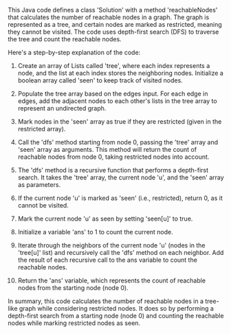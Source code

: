 This Java code defines a class 'Solution' with a method 'reachableNodes' that calculates the number of reachable nodes in a graph. The graph is represented as a 
tree, and certain nodes are marked as restricted, meaning they cannot be visited. The code uses depth-first search (DFS) to traverse the tree and count the 
reachable nodes.

Here's a step-by-step explanation of the code:

1. Create an array of Lists called 'tree', where each index represents a node, and the list at each index stores the neighboring nodes. Initialize a boolean array 
   called 'seen' to keep track of visited nodes.

2. Populate the tree array based on the edges input. For each edge in edges, add the adjacent nodes to each other's lists in the tree array to represent an 
   undirected graph.

3. Mark nodes in the 'seen' array as true if they are restricted (given in the restricted array).

4. Call the 'dfs' method starting from node 0, passing the 'tree' array and 'seen' array as arguments. This method will return the count of reachable nodes from 
   node 0, taking restricted nodes into account.

5. The 'dfs' method is a recursive function that performs a depth-first search. It takes the 'tree' array, the current node 'u', and the 'seen' array as parameters.

6. If the current node 'u' is marked as 'seen' (i.e., restricted), return 0, as it cannot be visited.

7. Mark the current node 'u' as seen by setting 'seen[u]' to true.

8. Initialize a variable 'ans' to 1 to count the current node.

9. Iterate through the neighbors of the current node 'u' (nodes in the 'tree[u]' list) and recursively call the 'dfs' method on each neighbor. Add the result of 
   each recursive call to the ans variable to count the reachable nodes.

10. Return the 'ans' variable, which represents the count of reachable nodes from the starting node (node 0).


In summary, this code calculates the number of reachable nodes in a tree-like graph while considering restricted nodes. It does so by performing a depth-first 
search from a starting node (node 0) and counting the reachable nodes while marking restricted nodes as seen.
